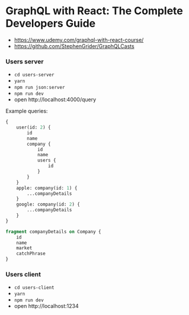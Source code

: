 # GraphQL with React: The Complete Developers Guide

-   https://www.udemy.com/graphql-with-react-course/
-   https://github.com/StephenGrider/GraphQLCasts

### Users server

-   `cd users-server`
-   `yarn`
-   `npm run json:server`
-   `npm run dev`
-   open http://localhost:4000/query

Example queries:

```graphql
{
	user(id: 2) {
		id
		name
		company {
			id
			name
			users {
				id
			}
		}
	}
	apple: company(id: 1) {
		...companyDetails
	}
	google: company(id: 2) {
		...companyDetails
	}
}

fragment companyDetails on Company {
	id
	name
	market
	catchPhrase
}
```

### Users client

-   `cd users-client`
-   `yarn`
-   `npm run dev`
-   open http://localhost:1234
